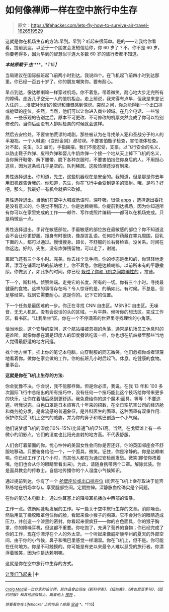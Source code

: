# 如何像禅师一样在空中旅行中生存

> 原文：<https://lifehacker.com/lets-fly-how-to-survive-air-travel-1626519529>

这就是你在机场生存的方法:早到。早到？听起来很简单。是的——让我给你看看。提前到达，以至于一个朋友会发短信给你，你 60 岁了？不，你不是 60 岁，你要老得多，因为早到的智慧似乎连大多数 60 岁的旅行者都不知道。



***本帖原载于*** [***中***](https://medium.com/message/lets-fly-d566ecd35678) ***。**T15】*

当局建议在国际航班起飞前两小时到达。我说四个。在飞机起飞前四小时到达那里。你已经一百五十岁了。你的朋友嘲笑你。要有耐心。

早点到达，像达赖喇嘛一样穿过机场。你不着急。带着微笑，耐心地大步走完所有的障碍。走近几乎空无一人的值机柜台。走上前说，我来得有点早，但我是来登记入住的……漫威对他们的惊讶和慷慨感到惊讶。突然之间，你总能得到一个出口排或舱壁的座位。突然，当然，他们可以让你进入商业领域。在几个电话、一些皱眉、一些乐观的告别之后，原本不可更改、不可修改的机票突然变成了你可以特别修改的。当你后面没有人排队检票的时候就会这样。

然后去安检处。不要害怕荒谬的戏剧。那些被认为在寻找杀人犯和圣战分子的人的半凝视。一个人喊道:《变形金刚》*是垃圾*。不要害怕瓶子检查，害怕液体检查。对不起，先生，3.2 盎司，手指摇摆，我们不能忍受，支票。以飞行安全的名义，以防止鞋子炸弹、皮带炸弹和婴儿牛奶炸弹一个接一个地从天上掉下飞机的名义，当你解开鞋带、解下腰带、脱下各种衣服时，不要害怕挡住你身后的人。不用担心这些，因为这条线几乎是空的。队列稀疏。这股热潮还没有到来。

男性选择退出。你知道，先生，这些机器现在是安全的。我知道，但是那是你去年用旧机器告诉我的。你知道，先生，你在飞行中会受到更多的辐射。哦，是吗？好吧，那么，我最好一有机会就把它砍掉。

男性选择退出。当他们在空中大喊或低语时，深呼吸。很像 [apps](https://medium.com/message/how-are-apps-made-e9fe65448670) ，选择退出委托是没有意义的。你感觉不到压力。你是达赖喇嘛。你提前到达机场，因为你知道所有你可以在家里完成的工作——邮件、写作或照片编辑——都可以在机场完成。只是稍微远一点。

男性选择退出。手背在敏感部位。手最敏感的部位放在最敏感的部位？你不知道这会不会让你更舒服。搜身有时很快，像胡言乱语。任何把炸药藏在睾丸周围，巨乳下面的人，都可以通过。慢慢搜身。超长，不舒服的长右臀检查。没关系。时间在你这边。好的，先生，没有炸弹残留物，可以走了，谢谢。

离起飞还有三个多小时。完美。你去找个洗手间。你的步态是柔和的，你轻轻地走着，漂浮在铺着地毯的航站楼上。你不着急。你是达赖喇嘛。以前所未有的平静撒尿。你做到了。如此多的时间。你已经 [躲过了你和飞机之间欺骗性的](https://lifehacker.com/how-to-make-the-airport-less-crappy-and-more-fun-1463588427) 。拉链。

下一个，斯科特。侦察终端。走完它的长度。所有的一切。你有三个小时。寻找最健康的食物。这样的事情存在吗？令人惊讶的是，的确如此。有时候。不总是，但足够经常。找到它需要耐心。这是你的。记下它的位置。

下一个任务是最困难的一步。你正在寻找 CNN 自由区。MSNBC 自由区。无噪音、无无人机区。没有会说话的头的区域。一片平静。倾听你的想法区。完成工作区。看书区。“让我坐坐”区。你在一个不停滴答的世界里寻找理性的小角落。

恰当地说，这个安静的空间，这个航站楼被忽视的角落，通常是机场员工休息时的避难所。就像你想在满是印度人的印度餐馆吃饭一样，你也想在航站楼里那些当地人觉得最舒适的地方闲逛。

找个地方坐下。插上你的笔记本电脑。向穿制服的同志微笑。他们忽视你或者轻蔑地看着你。做你在家会做的工作。你的航班几小时后起飞。休息。吃健康的食物。董事会。

**这就是你在飞机上生存的方法:**

你会犹豫不决。你会说，我不能那样做。但是你必须，我说。在我 13 年和 100 多次国际飞行中总结出的所有技巧中，没有任何一个技巧能比这个技巧给你带来更多的快乐，让你在着陆后感到更舒适。我免费给你的这个魔术:面具。等等！不要逃避。听我说完。白色口罩是日本旅客几十年来的招数，在全日空航空公司的经济舱和商务舱分发，是禽流感的普遍象征，是外科医生的面罩。这种面罩有双重作用:保护你免受飞机上空气的威胁，并为你的鼻子和嘴巴创造一个小气候。

他们说梦想飞机的湿度(10%-15%)比普通飞机(7%)高。当然，在戈壁滩上有一些微小的阴影点，它们的湿度也比阳光直射的地方高。不代表舒服。

人们会盯着蒙面的你。忧心忡忡的美国女性会问你是否还好。你的英国邻座会不舒服地移动。只要俯身给他一个，一个面具。微笑。记住，你是冷静的。你是达赖喇嘛。你已经工作了几个小时，而其他人都在为通过安检而发愁。微笑(即使你捂着嘴，他们也会从你的眼睛里看出来)。为此，请随身携带两个口罩。解除武装。你是面具教会的传教士。自信地传播你的个人湿度小气候知识。

通过提前到达，你有了一个 [舱壁座位或出口排座位](https://lifehacker.com/how-to-survive-a-long-haul-flight-with-finesse-1551468782) (能否在飞机上幸存取决于能否熟练地在机场幸存)。享受腿部空间。定期拉伸。深静脉血栓确实是个问题。

在你的笔记本电脑上，通过你耳塞上的降噪耳机播放中西部的雷暴。

工作一点。做断网蓬勃发展的工作。写一篇关于空中旅行生存的文章。消除噪音。然后用氯丁橡胶眼罩包住你的脸，看起来像小猴子的胸罩。它不会对你的眼睛造成压力，并创造一个漆黑的密封。你看起来很疯狂——你的白色面具，你的猴子胸罩，你的降噪耳机，但这都不重要。你吃饱了，充满了营养的食物；你已经完成了你的工作，现在你漂浮在个人的外太空。一个听起来像威斯康辛州的夏天的外部空间，由于你的小气候，鼻子和嘴巴里感觉一样潮湿。你在飞机上，但不是。你可能在任何地方。你是不可触摸的。你可能是有史以来最令人难以忍受的旅行者。你漂浮着微笑，因为你是达赖喇嘛。

这就是你在空中旅行中生存的方式。

[让我们飞起来](https://medium.com/message/lets-fly-d566ecd35678) |中

* * *

[<small>*Craig Mod*</small>](http://craigmod.com/)<small>*是一位作家和设计师，其作品曾出现在《新科学家》、《纽约客》、《弗吉尼亚季刊》、《纽约时报》和其他出版物上。跟着他上*</small> [<small>*推特*</small>](https://twitter.com/craigmod) <small>*。*</small>

<small>*想看看你在 Lifehacker 上的作品？邮箱*</small> [<small>*安迪*</small>](mailto:andy@lifehacker.com) <small>*。*T15】</small>